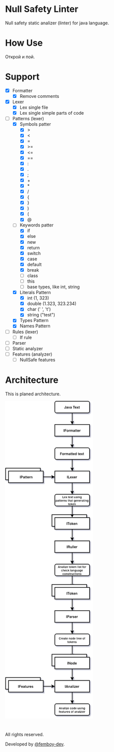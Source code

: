 # Null Safety Linter

Null safety static analizer (linter) for java language.

# How Use

Открой и пой.

# Support

- [x] Formatter
  - [x] Remove comments
- [x] Lexer
  - [x] Lex single file
  - [x] Lex single simple parts of code
- [ ] Patterns (lexer)
  - [x] Symbols patter
    - [x] \>
    - [x] \<
    - [x] \=
    - [x] \>=
    - [x] \<=
    - [x] \==
    - [x] \:
    - [x] \.
    - [x] \;
    - [x] \+
    - [x] \*
    - [x] \/
    - [x] \{
    - [x] \}
    - [x] \)
    - [x] \(
    - [x] \@
  - [ ] Keywords patter
    - [x] if
    - [x] else
    - [x] new
    - [x] return
    - [x] switch
    - [x] case
    - [x] default
    - [x] break
    - [ ] class
    - [ ] this
    - [ ] base types, like int, string
  - [x] Literals Pattern
    - [x] int (1, 323)
    - [x] double (1.323, 323.234)
    - [x] char (' ', 't')
    - [x] string ("test")
  - [x] Types Pattern
  - [x] Names Pattern
- [ ] Rules (lexer)
  - [ ] If rule
- [ ] Parser
- [ ] Static analyzer
- [ ] Features (analyzer)
  - [ ] NullSafe features

# Architecture

This is planed architecture.

![Bebra](Assets/plan-structure.png)

#

All rights reserved.

Developed by [@femboy-dev](https://github.com/femboy-dev).
